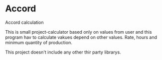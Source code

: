 # Accord
Accord calculation

This is small project-calculator based only on values from user and this program hav to calculate vakues depend on other values. Rate, hours and minimum quantity of production.

This project doesn't include any other thir party librarys.
